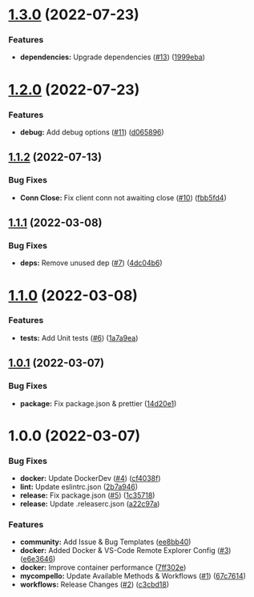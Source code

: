 # [1.3.0](https://github.com/CS3-Marketing/mycompello-node/compare/v1.2.0...v1.3.0) (2022-07-23)


### Features

* **dependencies:** Upgrade dependencies ([#13](https://github.com/CS3-Marketing/mycompello-node/issues/13)) ([1999eba](https://github.com/CS3-Marketing/mycompello-node/commit/1999ebab018d18aa1a1d53f36d4aeca0a05673c6))

# [1.2.0](https://github.com/CS3-Marketing/mycompello-node/compare/v1.1.2...v1.2.0) (2022-07-23)


### Features

* **debug:** Add debug options ([#11](https://github.com/CS3-Marketing/mycompello-node/issues/11)) ([d065896](https://github.com/CS3-Marketing/mycompello-node/commit/d0658960c61dc56843ceef330e85dba9e0a6c68a))

## [1.1.2](https://github.com/CS3-Marketing/mycompello-node/compare/v1.1.1...v1.1.2) (2022-07-13)


### Bug Fixes

* **Conn Close:** Fix client conn not awaiting close ([#10](https://github.com/CS3-Marketing/mycompello-node/issues/10)) ([fbb5fd4](https://github.com/CS3-Marketing/mycompello-node/commit/fbb5fd45f83512f50eff88c57550a72ac19e3ea5))

## [1.1.1](https://github.com/CS3-Marketing/mycompello-node/compare/v1.1.0...v1.1.1) (2022-03-08)


### Bug Fixes

* **deps:** Remove unused dep ([#7](https://github.com/CS3-Marketing/mycompello-node/issues/7)) ([4dc04b6](https://github.com/CS3-Marketing/mycompello-node/commit/4dc04b617bc2310e8b38159d6c3cd89fcae1bf5d))

# [1.1.0](https://github.com/CS3-Marketing/mycompello-node/compare/v1.0.1...v1.1.0) (2022-03-08)


### Features

* **tests:** Add Unit tests ([#6](https://github.com/CS3-Marketing/mycompello-node/issues/6)) ([1a7a9ea](https://github.com/CS3-Marketing/mycompello-node/commit/1a7a9eaf4b237d1ff2e37a3a50c07e84ab6432f4))

## [1.0.1](https://github.com/CS3-Marketing/mycompello-node/compare/v1.0.0...v1.0.1) (2022-03-07)


### Bug Fixes

* **package:** Fix package.json & prettier ([14d20e1](https://github.com/CS3-Marketing/mycompello-node/commit/14d20e1a28c5041f1b5d289e5a850a9966a1c0e0))

# 1.0.0 (2022-03-07)


### Bug Fixes

* **docker:** Update DockerDev ([#4](https://github.com/CS3-Marketing/mycompello-node/issues/4)) ([cf4038f](https://github.com/CS3-Marketing/mycompello-node/commit/cf4038fc911dc52ddac13cc892676378e5ee0fc4))
* **lint:** Update eslintrc.json ([2b7a946](https://github.com/CS3-Marketing/mycompello-node/commit/2b7a946ee9f5aa7fea2e86c06b34a7b04fe40000))
* **release:** Fix package.json ([#5](https://github.com/CS3-Marketing/mycompello-node/issues/5)) ([1c35718](https://github.com/CS3-Marketing/mycompello-node/commit/1c35718a9d052b78b43a8c720fb233d4e37a1d33))
* **release:** Update .releaserc.json ([a22c97a](https://github.com/CS3-Marketing/mycompello-node/commit/a22c97a49a10454a3386ca7cd995fc5220a06235))


### Features

* **community:** Add Issue & Bug Templates ([ee8bb40](https://github.com/CS3-Marketing/mycompello-node/commit/ee8bb405d55d5dc84e83df5a68d8a7df33f0c581))
* **docker:** Added Docker & VS-Code Remote Explorer Config ([#3](https://github.com/CS3-Marketing/mycompello-node/issues/3)) ([e6e3646](https://github.com/CS3-Marketing/mycompello-node/commit/e6e364632448d7831b990dff2a2ca5ad9f6ff083))
* **docker:** Improve container performance ([7ff302e](https://github.com/CS3-Marketing/mycompello-node/commit/7ff302e21ab5b6a763c16c052ef76180d67da5ba))
* **mycompello:** Update Available Methods & Workflows ([#1](https://github.com/CS3-Marketing/mycompello-node/issues/1)) ([67c7614](https://github.com/CS3-Marketing/mycompello-node/commit/67c7614b2f8b5617c21a657b9f52d9e74372664e))
* **workflows:** Release Changes ([#2](https://github.com/CS3-Marketing/mycompello-node/issues/2)) ([c3cbd18](https://github.com/CS3-Marketing/mycompello-node/commit/c3cbd185b551fe238e299adb673fc3dece7780e7))
